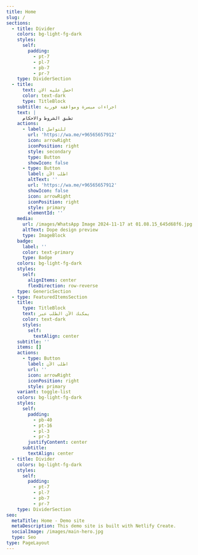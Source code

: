 ```yaml
---
title: Home
slug: /
sections:
  - title: Divider
    colors: bg-light-fg-dark
    styles:
      self:
        padding:
          - pt-7
          - pl-7
          - pb-7
          - pr-7
    type: DividerSection
  - title:
      text: احصل عليه الان
      color: text-dark
      type: TitleBlock
    subtitle: اجراءات ميسرة وموافقة فورية
    text: |
      تطبق الشروط والاحكام 
    actions:
      - label: للتواصل
        url: 'https://wa.me/+96565657912'
        icon: arrowRight
        iconPosition: right
        style: secondary
        type: Button
        showIcon: false
      - type: Button
        label: اطلب الآن
        altText: ''
        url: 'https://wa.me/+96565657912'
        showIcon: false
        icon: arrowRight
        iconPosition: right
        style: primary
        elementId: ''
    media:
      url: /images/WhatsApp Image 2024-11-17 at 01.08.15_645d68f6.jpg
      altText: Dope design preview
      type: ImageBlock
    badge:
      label: ''
      color: text-primary
      type: Badge
    colors: bg-light-fg-dark
    styles:
      self:
        alignItems: center
        flexDirection: row-reverse
    type: GenericSection
  - type: FeaturedItemsSection
    title:
      type: TitleBlock
      text: يمكنك الآن الطلب عبر
      color: text-dark
      styles:
        self:
          textAlign: center
    subtitle: ''
    items: []
    actions:
      - type: Button
        label: اطلب الآن
        url: ''
        icon: arrowRight
        iconPosition: right
        style: primary
    variant: toggle-list
    colors: bg-light-fg-dark
    styles:
      self:
        padding:
          - pb-40
          - pt-16
          - pl-3
          - pr-3
        justifyContent: center
      subtitle:
        textAlign: center
  - title: Divider
    colors: bg-light-fg-dark
    styles:
      self:
        padding:
          - pt-7
          - pl-7
          - pb-7
          - pr-7
    type: DividerSection
seo:
  metaTitle: Home - Demo site
  metaDescription: This demo site is built with Netlify Create.
  socialImage: /images/main-hero.jpg
  type: Seo
type: PageLayout
---
```

